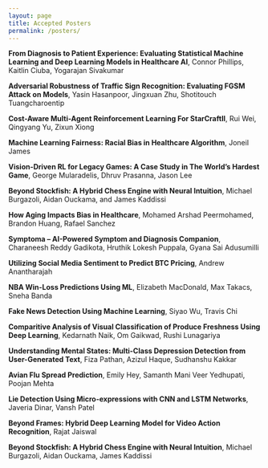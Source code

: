 ```yaml
---
layout: page
title: Accepted Posters
permalink: /posters/
---
```


<!-- **Accepted Posters** -->

**From Diagnosis to Patient Experience: Evaluating Statistical Machine Learning and Deep Learning Models in Healthcare AI**, Connor Phillips, Kaitlin Ciuba, Yogarajan Sivakumar

**Adversarial Robustness of Traffic Sign Recognition: Evaluating FGSM Attack on Models**, Yasin Hasanpoor, Jingxuan Zhu, Shotitouch Tuangcharoentip

**Cost-Aware Multi-Agent Reinforcement Learning For StarCraftII**, Rui Wei, Qingyang Yu, Zixun Xiong

**Machine Learning Fairness: Racial Bias in Healthcare Algorithm**, Joneil James

**Vision-Driven RL for Legacy Games: A Case Study in The World’s Hardest Game**, George Mularadelis, Dhruv Prasanna, Jason Lee

**Beyond Stockfish: A Hybrid Chess Engine with Neural Intuition**, Michael Burgazoli, Aidan Ouckama, and James Kaddissi

**How Aging Impacts Bias in Healthcare**, Mohamed Arshad Peermohamed, Brandon Huang, Rafael Sanchez

**Symptoma – AI-Powered Symptom and Diagnosis Companion**, Charaneesh Reddy Gadikota, Hruthik Lokesh Puppala, Gyana Sai Adusumilli

**Utilizing Social Media Sentiment to Predict BTC Pricing**, Andrew Anantharajah

**NBA Win-Loss Predictions Using ML**, Elizabeth MacDonald, Max Takacs, Sneha Banda

**Fake News Detection Using Machine Learning**, Siyao Wu, Travis Chi

**Comparitive Analysis of Visual Classification of Produce Freshness Using Deep Learning**, Kedarnath Naik, Om Gaikwad, Rushi Lunagariya

**Understanding Mental States: Multi-Class Depression Detection from User-Generated Text**, Fiza Pathan, Azizul Haque, Sudhanshu Kakkar

**Avian Flu Spread Prediction**, Emily Hey, Samanth Mani Veer Yedhupati, Poojan Mehta

**Lie Detection Using Micro-expressions with CNN and LSTM Networks**, Javeria Dinar, Vansh Patel

**Beyond Frames: Hybrid Deep Learning Model for Video Action Recognition**, Rajat Jaiswal

**Beyond Stockfish: A Hybrid Chess Engine with Neural Intuition**,  Michael Burgazoli, Aidan Ouckama, James Kaddissi